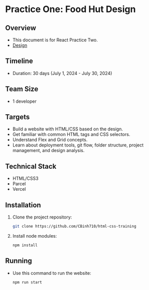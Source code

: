 # Practice One: Food Hut Design

## Overview

- This document is for React Practice Two.
- [Design](https://www.figma.com/design/Q0oRUMv9ESYXfsIZjJXJn8/Food-Hut-(-Food-Ordering-Responsive-Design)-(Community)?node-id=0-1)

## Timeline

- Duration: 30 days (July 1, 2024 - July 30, 2024)

## Team Size

- 1 developer

## Targets

- Build a website with HTML/CSS based on the design.
- Get familiar with common HTML tags and CSS selectors.
- Understand Flex and Grid concepts.
- Learn about deployment tools, git flow, folder structure, project management, and design analysis.

## Technical Stack

- HTML/CSS3
- Parcel
- Vercel

## Installation

1. Clone the project repository:

    ```bash
    git clone https://github.com/CBinh710/html-css-training
    ```

2. Install node modules:

    ```bash
    npm install
    ```

## Running

- Use this command to run the website:

    ```bash
    npm run start
    ```
